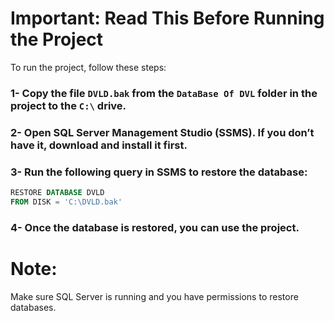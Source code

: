 # Important: Read This Before Running the Project

To run the project, follow these steps:

### 1- Copy the file `DVLD.bak` from the `DataBase Of DVL` folder in the project to the `C:\` drive.  
### 2- Open SQL Server Management Studio (SSMS). If you don’t have it, download and install it first.  
### 3- Run the following query in SSMS to restore the database:  

   ```sql
   RESTORE DATABASE DVLD  
   FROM DISK = 'C:\DVLD.bak'
   ```

### 4- Once the database is restored, you can use the project.

# Note:
Make sure SQL Server is running and you have permissions to restore databases.
